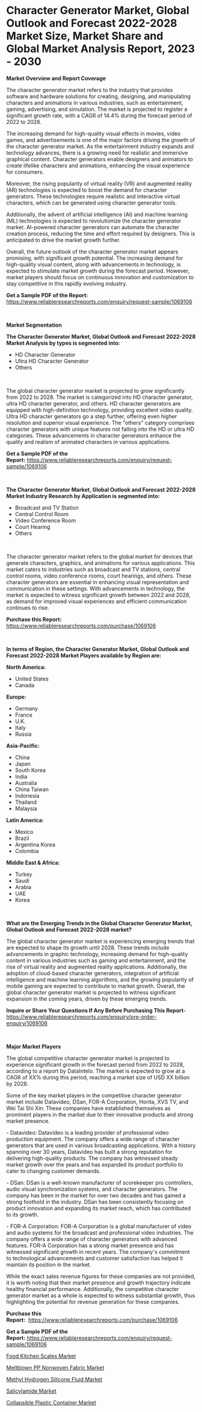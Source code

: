<p><h1>Character Generator Market, Global Outlook and Forecast 2022-2028 Market Size, Market Share and Global Market Analysis Report, 2023 - 2030</h1></p><p><strong>Market Overview and Report Coverage</strong></p>
<p><p>The character generator market refers to the industry that provides software and hardware solutions for creating, designing, and manipulating characters and animations in various industries, such as entertainment, gaming, advertising, and simulation. The market is projected to register a significant growth rate, with a CAGR of 14.4% during the forecast period of 2022 to 2028.</p><p>The increasing demand for high-quality visual effects in movies, video games, and advertisements is one of the major factors driving the growth of the character generator market. As the entertainment industry expands and technology advances, there is a growing need for realistic and immersive graphical content. Character generators enable designers and animators to create lifelike characters and animations, enhancing the visual experience for consumers.</p><p>Moreover, the rising popularity of virtual reality (VR) and augmented reality (AR) technologies is expected to boost the demand for character generators. These technologies require realistic and interactive virtual characters, which can be generated using character generator tools.</p><p>Additionally, the advent of artificial intelligence (AI) and machine learning (ML) technologies is expected to revolutionize the character generator market. AI-powered character generators can automate the character creation process, reducing the time and effort required by designers. This is anticipated to drive the market growth further.</p><p>Overall, the future outlook of the character generator market appears promising, with significant growth potential. The increasing demand for high-quality visual content, along with advancements in technology, is expected to stimulate market growth during the forecast period. However, market players should focus on continuous innovation and customization to stay competitive in this rapidly evolving industry.</p></p>
<p><strong>Get a Sample PDF of the Report:</strong> <a href="https://www.reliableresearchreports.com/enquiry/request-sample/1069106">https://www.reliableresearchreports.com/enquiry/request-sample/1069106</a></p>
<p>&nbsp;</p>
<p><strong>Market Segmentation</strong></p>
<p><strong>The Character Generator Market, Global Outlook and Forecast 2022-2028 Market Analysis by types is segmented into:</strong></p>
<p><ul><li>HD Character Generator</li><li>Ultra HD Character Generator</li><li>Others</li></ul></p>
<p>&nbsp;</p>
<p><p>The global character generator market is projected to grow significantly from 2022 to 2028. The market is categorized into HD character generator, ultra HD character generator, and others. HD character generators are equipped with high-definition technology, providing excellent video quality. Ultra HD character generators go a step further, offering even higher resolution and superior visual experience. The "others" category comprises character generators with unique features not falling into the HD or ultra HD categories. These advancements in character generators enhance the quality and realism of animated characters in various applications.</p></p>
<p><strong>Get a Sample PDF of the Report:</strong>&nbsp;<a href="https://www.reliableresearchreports.com/enquiry/request-sample/1069106">https://www.reliableresearchreports.com/enquiry/request-sample/1069106</a></p>
<p>&nbsp;</p>
<p><strong>The Character Generator Market, Global Outlook and Forecast 2022-2028 Market Industry Research by Application is segmented into:</strong></p>
<p><ul><li>Broadcast and TV Station</li><li>Central Control Room</li><li>Video Conference Room</li><li>Court Hearing</li><li>Others</li></ul></p>
<p>&nbsp;</p>
<p><p>The character generator market refers to the global market for devices that generate characters, graphics, and animations for various applications. This market caters to industries such as broadcast and TV stations, central control rooms, video conference rooms, court hearings, and others. These character generators are essential in enhancing visual representation and communication in these settings. With advancements in technology, the market is expected to witness significant growth between 2022 and 2028, as demand for improved visual experiences and efficient communication continues to rise.</p></p>
<p><strong>Purchase this Report:</strong>&nbsp; <a href="https://www.reliableresearchreports.com/purchase/1069106">https://www.reliableresearchreports.com/purchase/1069106</a></p>
<p>&nbsp;</p>
<p><strong>In terms of Region, the Character Generator Market, Global Outlook and Forecast 2022-2028 Market Players available by Region are:</strong></p>
<p>
    <p> <strong> North America: </strong>
        <ul>
            <li>United States</li>
            <li>Canada</li>
        </ul>
        </p> 
    <p> <strong> Europe: </strong>
        <ul>
            <li>Germany</li>
            <li>France</li>
            <li>U.K.</li>
            <li>Italy</li>
            <li>Russia</li>
        </ul>
        </p> 
    <p> <strong> Asia-Pacific: </strong>
        <ul>
            <li>China</li>
            <li>Japan</li>
            <li>South Korea</li>
            <li>India</li>
            <li>Australia</li>
            <li>China Taiwan</li>
            <li>Indonesia</li>
            <li>Thailand</li>
            <li>Malaysia</li>
        </ul>
        </p> 
    <p> <strong> Latin America: </strong>
        <ul>
            <li>Mexico</li>
            <li>Brazil</li>
            <li>Argentina Korea</li>
            <li>Colombia</li>
        </ul>
        </p> 
    <p> <strong> Middle East & Africa: </strong>
        <ul>
            <li>Turkey</li>
            <li>Saudi</li>
            <li>Arabia</li>
            <li>UAE</li>
            <li>Korea</li>
        </ul>
    </p>
    </p>
<p>&nbsp;</p>
<p><strong>What are the Emerging Trends in the Global Character Generator Market, Global Outlook and Forecast 2022-2028 market?</strong></p>
<p><p>The global character generator market is experiencing emerging trends that are expected to shape its growth until 2028. These trends include advancements in graphic technology, increasing demand for high-quality content in various industries such as gaming and entertainment, and the rise of virtual reality and augmented reality applications. Additionally, the adoption of cloud-based character generators, integration of artificial intelligence and machine learning algorithms, and the growing popularity of mobile gaming are expected to contribute to market growth. Overall, the global character generator market is projected to witness significant expansion in the coming years, driven by these emerging trends.</p></p>
<p><strong>Inquire or Share Your Questions If Any Before Purchasing This Report</strong>- <a href="https://www.reliableresearchreports.com/enquiry/pre-order-enquiry/1069106">https://www.reliableresearchreports.com/enquiry/pre-order-enquiry/1069106</a></p>
<p>&nbsp;</p>
<p><strong>Major Market Players</strong></p>
<p><p>The global competitive character generator market is projected to experience significant growth in the forecast period from 2022 to 2028, according to a report by DataIntelo. The market is expected to grow at a CAGR of XX% during this period, reaching a market size of USD XX billion by 2028.</p><p>Some of the key market players in the competitive character generator market include Datavideo, DSan, FOR-A Corporation, Horita, XVS TV, and Wei Tai Shi Xin. These companies have established themselves as prominent players in the market due to their innovative products and strong market presence.</p><p>- Datavideo: Datavideo is a leading provider of professional video production equipment. The company offers a wide range of character generators that are used in various broadcasting applications. With a history spanning over 30 years, Datavideo has built a strong reputation for delivering high-quality products. The company has witnessed steady market growth over the years and has expanded its product portfolio to cater to changing customer demands.</p><p>- DSan: DSan is a well-known manufacturer of scorekeeper pro controllers, audio visual synchronization systems, and character generators. The company has been in the market for over two decades and has gained a strong foothold in the industry. DSan has been consistently focusing on product innovation and expanding its market reach, which has contributed to its growth.</p><p>- FOR-A Corporation: FOR-A Corporation is a global manufacturer of video and audio systems for the broadcast and professional video industries. The company offers a wide range of character generators with advanced features. FOR-A Corporation has a strong market presence and has witnessed significant growth in recent years. The company's commitment to technological advancements and customer satisfaction has helped it maintain its position in the market.</p><p>While the exact sales revenue figures for these companies are not provided, it is worth noting that their market presence and growth trajectory indicate healthy financial performance. Additionally, the competitive character generator market as a whole is expected to witness substantial growth, thus highlighting the potential for revenue generation for these companies.</p></p>
<p><strong>Purchase this Report:</strong>&nbsp;&nbsp;<a href="https://www.reliableresearchreports.com/purchase/1069106">https://www.reliableresearchreports.com/purchase/1069106</a></p>
<p></p>
<p><strong>Get a Sample PDF of the Report:</strong>&nbsp;<a href="https://www.reliableresearchreports.com/enquiry/request-sample/1069106">https://www.reliableresearchreports.com/enquiry/request-sample/1069106</a></p>
<p><p><a href="https://www.linkedin.com/pulse/food-kitchen-scales-market-insights-players-forecast-till-igpfe/">Food Kitchen Scales Market</a></p><p><a href="https://www.reportprime.com/meltblown-pp-nonwoven-fabric-r816">Meltblown PP Nonwoven Fabric Market</a></p><p><a href="https://www.reportprime.com/methyl-hydrogen-silicone-fluid-r817">Methyl Hydrogen Silicone Fluid Market</a></p><p><a href="https://medium.com/@caligoldner/salicylamide-market-size-growth-forecast-2023-2030-88c2953e017e">Salicylamide Market</a></p><p><a href="https://www.linkedin.com/pulse/collapsible-plastic-container-market-share-amp-new-kgade/">Collapsible Plastic Container Market</a></p></p>